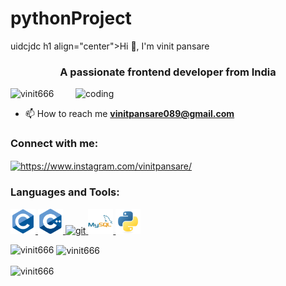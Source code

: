 # pythonProject
uidcjdc
h1 align="center">Hi 👋, I'm vinit pansare</h1>
<h3 align="center">A passionate frontend developer from India</h3>

<img align="right" alt="coding"  width="400" src="https://th.bing.com/th/id/OIP.skRg0pz7ISavu6eMKwKg0wAAAA?pid=ImgDet&rs=1">

<p align="left"> <img src="https://komarev.com/ghpvc/?username=vinit666&label=Profile%20views&color=0e75b6&style=flat" alt="vinit666" /> </p>

- 📫 How to reach me **vinitpansare089@gmail.com**

<h3 align="left">Connect with me:</h3>
<p align="left">
<a href="https://instagram.com/https://www.instagram.com/vinitpansare/" target="blank"><img align="center" src="https://raw.githubusercontent.com/rahuldkjain/github-profile-readme-generator/master/src/images/icons/Social/instagram.svg" alt="https://www.instagram.com/vinitpansare/" height="30" width="40" /></a>
</p>

<h3 align="left">Languages and Tools:</h3>
<p align="left"> <a href="https://www.cprogramming.com/" target="_blank" rel="noreferrer"> <img src="https://raw.githubusercontent.com/devicons/devicon/master/icons/c/c-original.svg" alt="c" width="40" height="40"/> </a> <a href="https://www.w3schools.com/cpp/" target="_blank" rel="noreferrer"> <img src="https://raw.githubusercontent.com/devicons/devicon/master/icons/cplusplus/cplusplus-original.svg" alt="cplusplus" width="40" height="40"/> </a> <a href="https://git-scm.com/" target="_blank" rel="noreferrer"> <img src="https://www.vectorlogo.zone/logos/git-scm/git-scm-icon.svg" alt="git" width="40" height="40"/> </a> <a href="https://www.mysql.com/" target="_blank" rel="noreferrer"> <img src="https://raw.githubusercontent.com/devicons/devicon/master/icons/mysql/mysql-original-wordmark.svg" alt="mysql" width="40" height="40"/> </a> <a href="https://www.python.org" target="_blank" rel="noreferrer"> <img src="https://raw.githubusercontent.com/devicons/devicon/master/icons/python/python-original.svg" alt="python" width="40" height="40"/> </a> </p>

<p><img align="left" src="https://github-readme-stats.vercel.app/api/top-langs?username=vinit666&show_icons=true&locale=en&layout=compact" alt="vinit666" /></p>

<p>&nbsp;<img align="center" src="https://github-readme-stats.vercel.app/api?username=vinit666&show_icons=true&locale=en" alt="vinit666" /></p>

<p><img align="center" src="https://github-readme-streak-stats.herokuapp.com/?user=vinit666&" alt="vinit666" /></p>

